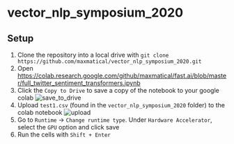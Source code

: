 # vector_nlp_symposium_2020

## Setup

1. Clone the repository into a local drive with `git clone https://github.com/maxmatical/vector_nlp_symposium_2020.git`
2. Open https://colab.research.google.com/github/maxmatical/fast.ai/blob/master/full_twitter_sentiment_transformers.ipynb
3. Click the `Copy to Drive` to save a copy of the notebook to your google colab
![save_to_drive](https://github.com/maxmatical/vector_nlp_symposium_2020/blob/master/images/save_copy_to_drive.png)
4. Upload `test1.csv` (found in the `vector_nlp_symposium_2020` folder) to the colab notebook
![upload](https://github.com/maxmatical/vector_nlp_symposium_2020/blob/master/images/upload_csv.png)
5. Go to `Runtime` -> `Change runtime type`. Under `Hardware Accelerator`, select the `GPU` option and click save
6. Run the cells with `Shift + Enter` 
